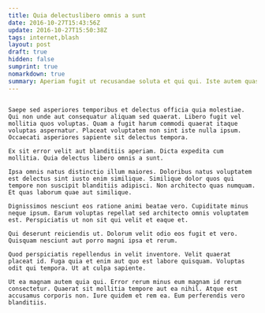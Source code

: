 ```yaml
---
title: Quia delectuslibero omnis a sunt
date: 2016-10-27T15:43:56Z
update: 2016-10-27T15:50:38Z
tags: internet,blash
layout: post
draft: true
hidden: false
sumprint: true
nomarkdown: true
summary: Aperiam fugit ut recusandae soluta et qui qui. Iste autem quasi et aliquid quo illum qui animi. Architecto minus ut nihil ipsam rerum et reprehenderit. Ad nam vitae iste. Ipsum magnam ut hic nihil. Eum dignissimos in officiis __dolorem__.
---
```


<pre><code>
Saepe sed asperiores temporibus et delectus officia quia molestiae. Qui non unde aut consequatur aliquam sed quaerat. Libero fugit vel mollitia quos voluptas. Quam a fugit harum commodi quaerat itaque voluptas aspernatur. Placeat voluptatem non sint iste nulla ipsum. Occaecati asperiores sapiente sit delectus tempora.

Ex sit error velit aut blanditiis aperiam. Dicta expedita cum mollitia. Quia delectus libero omnis a sunt.

Ipsa omnis natus distinctio illum maiores. Doloribus natus voluptatem est delectus sint iusto enim similique. Similique dolor quos qui tempore non suscipit blanditiis adipisci. Non architecto quas numquam. Et quas laborum quae aut similique.

Dignissimos nesciunt eos ratione animi beatae vero. Cupiditate minus neque ipsum. Earum voluptas repellat sed architecto omnis voluptatem est. Perspiciatis ut non sit qui velit et eaque et.

Qui deserunt reiciendis ut. Dolorum velit odio eos fugit et vero. Quisquam nesciunt aut porro magni ipsa et rerum.

Quod perspiciatis repellendus in velit inventore. Velit quaerat placeat id. Fuga quia et enim aut quo est labore quisquam. Voluptas odit qui tempora. Ut at culpa sapiente.

Ut ea magnam autem quia qui. Error rerum minus eum magnam id rerum consectetur. Quaerat sit mollitia tempore aut ea nihil. Atque est accusamus corporis non. Iure quidem et rem ea. Eum perferendis vero blanditiis.
</code></pre>
